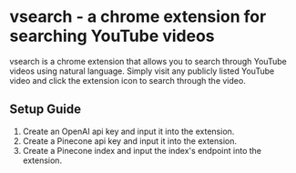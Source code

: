 # vsearch - a chrome extension for searching YouTube videos

vsearch is a chrome extension that allows you to search through YouTube videos using natural language. Simply visit any publicly listed YouTube video and click the extension icon to search through the video.

## Setup Guide
1. Create an OpenAI api key and input it into the extension.
2. Create a Pinecone api key and input it into the extension.
3. Create a Pinecone index and input the index's endpoint into the extension.